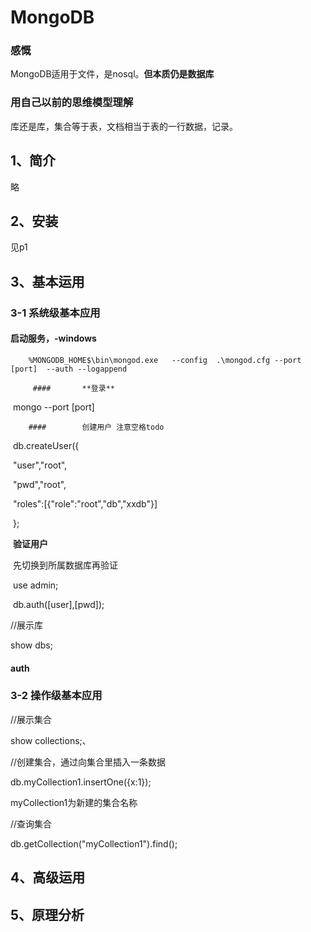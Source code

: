 # MongoDB

### 感慨

MongoDB适用于文件，是nosql。**但本质仍是数据库**

### 用自己以前的思维模型理解

库还是库，集合等于表，文档相当于表的一行数据，记录。

## 1、简介

略

## 2、安装

见p1

## 3、基本运用

### 	3-1 系统级基本应用

#### 		**启动服务，-windows**

  		%MONGODB_HOME$\bin\mongod.exe   --config  .\mongod.cfg --port [port]  --auth --logappend

         #### 		**登录**

​          mongo --port [port]

  		#### 		创建用户 注意空格todo

​			db.createUser({

​			"user","root",

​			"pwd","root",

​			"roles":[{"role":"root","db","xxdb"}]

​			};



​          **验证用户**

​		先切换到所属数据库再验证  

​         use admin;

​          db.auth([user],[pwd]);



//展示库

show dbs;

#### auth

### 3-2 操作级基本应用

//展示集合

show collections;、



//创建集合，通过向集合里插入一条数据

db.myCollection1.insertOne({x:1}); 

myCollection1为新建的集合名称

//查询集合

db.getCollection("myCollection1").find();







## 4、高级运用



## 5、原理分析



